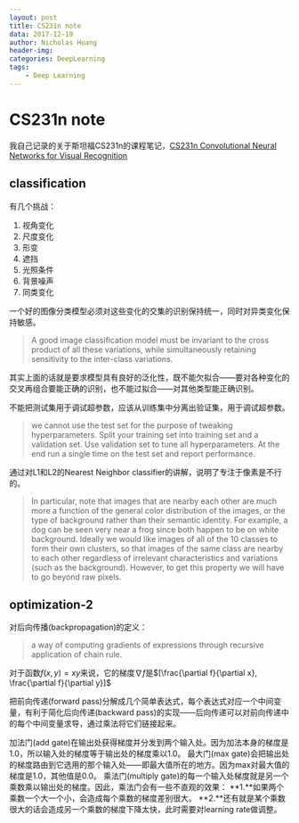 ```yaml
---
layout: post
title: CS231n note
data: 2017-12-19
author: Nicholas Huang
header-img: 
categories: DeepLearning
tags:
    - Deep Learning
--- 
```

# CS231n note
我自己记录的关于斯坦福CS231n的课程笔记，[CS231n Convolutional Neural Networks for Visual Recognition](http://cs231n.github.io/)
## classification
有几个挑战：

1. 视角变化
2. 尺度变化
3. 形变
4. 遮挡
5. 光照条件
6. 背景噪声
7. 同类变化

一个好的图像分类模型必须对这些变化的交集的识别保持统一，同时对异类变化保持敏感。
>A good image classification model must be invariant to the cross product of all these variations, while simultaneously retaining sensitivity to the inter-class variations.

其实上面的话就是要求模型具有良好的泛化性，既不能欠拟合——要对各种变化的交叉再组合要能正确的识别，也不能过拟合——对其他类型能正确识别。

不能把测试集用于调试超参数，应该从训练集中分离出验证集，用于调试超参数。
>we cannot use the test set for the purpose of tweaking hyperparameters.
>Split your training set into training set and a validation set. Use validation set to tune all hyperparameters. At the end run a single time on the test set and report performance.

通过对L1和L2的Nearest Neighbor classifier的讲解，说明了专注于像素是不行的。
>In particular, note that images that are nearby each other are much more a function of the general color distribution of the images, or the type of background rather than their semantic identity. For example, a dog can be seen very near a frog since both happen to be on white background. Ideally we would like images of all of the 10 classes to form their own clusters, so that images of the same class are nearby to each other regardless of irrelevant characteristics and variations (such as the background). However, to get this property we will have to go beyond raw pixels.

## optimization-2
对后向传播(backpropagation)的定义：
>a way of computing gradients of expressions through recursive application of chain rule.

对于函数$f(x,y) = xy$来说，它的梯度$\nabla f$是$[\frac{\partial f}{\partial x}, \frac{\partial f}{\partial y}]$

把前向传递(forward pass)分解成几个简单表达式，每个表达式对应一个中间变量，有利于简化后向传递(backward pass)的实现——后向传递可以对前向传递中的每个中间变量求导，通过乘法将它们链接起来。

加法门(add gate)在输出处获得梯度并分发到两个输入处。因为加法本身的梯度是1.0，所以输入处的梯度等于输出处的梯度乘以1.0。
最大门(max gate)会把输出处的梯度路由到它选用的那个输入处——即最大值所在的地方。因为max对最大值的梯度是1.0，其他值是0.0。
乘法门(multiply gate)的每一个输入处梯度就是另一个乘数乘以输出处的梯度。因此，乘法门会有一些不直观的效果：
**1.**如果两个乘数一个大一个小，会造成每个乘数的梯度差别很大。
**2.**还有就是某个乘数很大的话会造成另一个乘数的梯度下降太快，此时需要对learning rate做调整。

